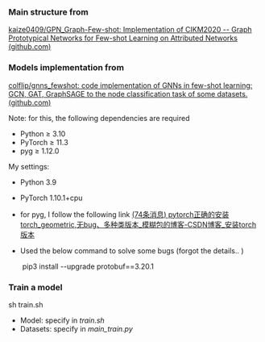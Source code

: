 ### Main structure from

[kaize0409/GPN_Graph-Few-shot: Implementation of CIKM2020 -- Graph Prototypical Networks for Few-shot Learning on Attributed Networks (github.com)](https://github.com/kaize0409/GPN_Graph-Few-shot)

### Models implementation from

[colflip/gnns_fewshot: code implementation of GNNs in few-shot learning: GCN, GAT, GraphSAGE to the node classification task of some datasets. (github.com)](https://github.com/colflip/gnns_fewshot)

Note: for this, the following dependencies are required

- Python ≥ 3.10
- PyTorch ≥ 11.3
- pyg ≥ 1.12.0

My settings:

- Python 3.9

- PyTorch    1.10.1+cpu

- for pyg, I follow the following link [(74条消息) pytorch正确的安装torch_geometric,无bug、多种类版本_模糊包的博客-CSDN博客_安装torch版本](https://blog.csdn.net/xinjieyuan/article/details/120483494)

- Used the below command to solve some bugs (forgot the details.. )

  ​    pip3 install --upgrade protobuf==3.20.1

### Train a model

sh train.sh

- Model: specify in *train.sh* 
- Datasets: specify in *main_train.py*

